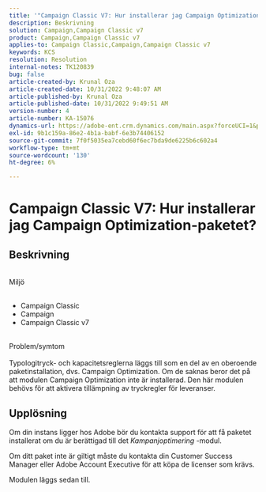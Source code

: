 ```yaml
---
title: '"Campaign Classic V7: Hur installerar jag Campaign Optimization-paketet?'''
description: Beskrivning
solution: Campaign,Campaign Classic v7
product: Campaign,Campaign Classic v7
applies-to: Campaign Classic,Campaign,Campaign Classic v7
keywords: KCS
resolution: Resolution
internal-notes: TK120839
bug: false
article-created-by: Krunal Oza
article-created-date: 10/31/2022 9:48:07 AM
article-published-by: Krunal Oza
article-published-date: 10/31/2022 9:49:51 AM
version-number: 4
article-number: KA-15076
dynamics-url: https://adobe-ent.crm.dynamics.com/main.aspx?forceUCI=1&pagetype=entityrecord&etn=knowledgearticle&id=e3ef931a-0159-ed11-9561-6045bd0067ea
exl-id: 9b1c159a-86e2-4b1a-babf-6e3b74406152
source-git-commit: 7f0f5035ea7cebd60f6ec7bda9de6225b6c602a4
workflow-type: tm+mt
source-wordcount: '130'
ht-degree: 6%

---
```


# Campaign Classic V7: Hur installerar jag Campaign Optimization-paketet?

## Beskrivning

<br>Miljö<br><br>
- Campaign Classic
- Campaign
- Campaign Classic v7


<br>Problem/symtom<br><br>
Typologitryck- och kapacitetsreglerna läggs till som en del av en oberoende paketinstallation, dvs. Campaign Optimization. Om de saknas beror det på att modulen Campaign Optimization inte är installerad.
Den här modulen behövs för att aktivera tillämpning av tryckregler för leveranser.




## Upplösning


Om din instans ligger hos Adobe bör du kontakta support för att få paketet installerat om du är berättigad till det *Kampanjoptimering* -modul.

Om ditt paket inte är giltigt måste du kontakta din Customer Success Manager eller Adobe Account Executive för att köpa de licenser som krävs.

Modulen läggs sedan till.
